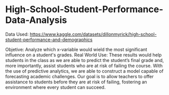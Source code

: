 # High-School-Student-Performance-Data-Analysis


Data Used: https://www.kaggle.com/datasets/dillonmyrick/high-school-student-performance-and-demographics

Objetive: Analyze which x-variable would wield the most significant influence on a student's grades. 
Real World Use: These results would help students in the class as we are able to predict the student’s final grade and, more importantly, assist students who are at risk of failing the course. With the use of predictive analytics, we are able to construct a model capable of forecasting academic challenges. Our goal is to allow teachers to offer assistance to students before they are at risk of failing, fostering an environment where every student can succeed.
